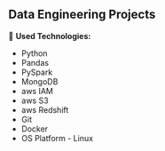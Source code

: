 ## Data Engineering Projects

🔭 <b>Used Technologies:</b>
- Python
- Pandas
- PySpark
- MongoDB
- aws IAM
- aws S3
- aws Redshift
- Git
- Docker
- OS Platform - Linux
